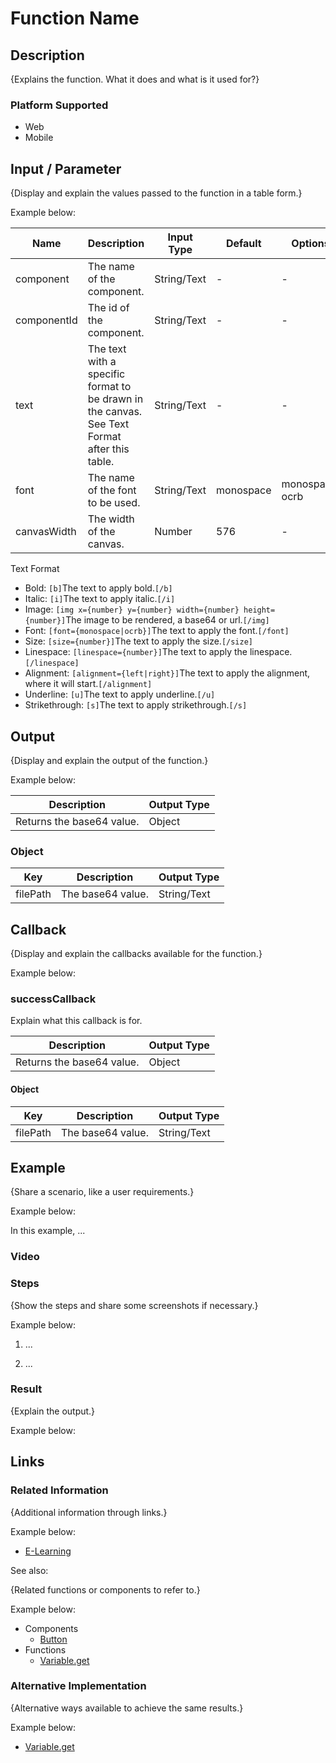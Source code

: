# Function Name

## Description

{Explains the function. What it does and what is it used for?} 

### Platform Supported

- Web
- Mobile

<!-- Note that the Platform Supported section is only applicable to Cordova functions. -->

## Input / Parameter

{Display and explain the values passed to the function in a table form.}

Example below:

| Name | Description | Input Type | Default | Options | Required |
| ------ | ------ | ------ | ------ | ------ | ------ |
| component | The name of the component. | String/Text | - | - | Partial (Yes if no 'componentId'.) |
| componentId | The id of the component. | String/Text | - | - | Partial (Yes if no 'component'.) |
| text | The text with a specific format to be drawn in the canvas. See Text Format after this table. | String/Text | - | - | No |
| font | The name of the font to be used. | String/Text | monospace | monospace, ocrb | No | 
| canvasWidth | The width of the canvas. | Number | 576 | - | No | 

Text Format

- Bold: ```[b]```The text to apply bold.```[/b]```
- Italic: ```[i]```The text to apply italic.```[/i]```
- Image: ```[img x={number} y={number} width={number} height={number}]```The image to be rendered, a base64 or url.```[/img]```
- Font: ```[font={monospace|ocrb}]```The text to apply the font.```[/font]```
- Size: ```[size={number}]```The text to apply the size.```[/size]```
- Linespace: ```[linespace={number}]```The text to apply the linespace.```[/linespace]```
- Alignment: ```[alignment={left|right}]```The text to apply the alignment, where it will start.```[/alignment]```
- Underline: ```[u]```The text to apply underline.```[/u]```
- Strikethrough: ```[s]```The text to apply strikethrough.```[/s]```

## Output

{Display and explain the output of the function.}

Example below:

| Description | Output Type |
| ------ | ------ |
| Returns the base64 value. | Object |

### Object

| Key | Description | Output Type |
| ------ | ------ | ------ |
| filePath | The base64 value. | String/Text |

## Callback

{Display and explain the callbacks available for the function.}

Example below:

### successCallback

Explain what this callback is for.

| Description | Output Type |
| ------ | ------ |
| Returns the base64 value. | Object |

#### Object

| Key | Description | Output Type |
| ------ | ------ | ------ |
| filePath | The base64 value. | String/Text |

## Example

{Share a scenario, like a user requirements.}

Example below:

In this example, ...

### Video

<!-- Format: [![Video]({image-path})]({url-link}) -->

### Steps

{Show the steps and share some screenshots if necessary.}

Example below:

1. ...

<!-- Format (if no modification required): ![]({image-path}) -->
<!-- Format (if modifications are required): 
    <div style="display:flex; align-items:center; justify-content:center; background-color: #E7F1FF;">
        <img src="{image-path}" 
        style="width: 100%; padding: 5px;"/>
    </div> -->

2. ...

### Result

{Explain the output.}

Example below: 

<!-- Format: ![]({image-path}) -->

## Links

### Related Information

{Additional information through links.}

Example below: 

- [E-Learning]({url-link})

See also:

{Related functions or components to refer to.}

Example below:

- Components
    - [Button]({file-path})
- Functions
    - [Variable.get]({file-path})

### Alternative Implementation

{Alternative ways available to achieve the same results.}

Example below:

- [Variable.get]({file-path})